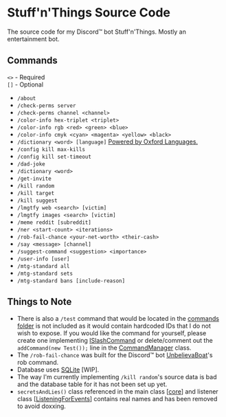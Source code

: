# Stuff'n'Things Source Code
The source code for my Discord™ bot Stuff'n'Things. Mostly an entertainment bot.

## Commands
`<>` - Required<br>
`[]` - Optional
* `/about`
* `/check-perms server`
* `/check-perms channel <channel>`
* `/color-info hex-triplet <triplet>`
* `/color-info rgb <red> <green> <blue>`
* `/color-info cmyk <cyan> <magenta> <yellow> <black>`
* `/dictionary <word> [language]` [Powered by Oxford Languages.](https://languages.oup.com/)
* `/config kill max-kills`
* `/config kill set-timeout`
* `/dad-joke`
* `/dictionary <word>`
* `/get-invite`
* `/kill random`
* `/kill target`
* `/kill suggest`
* `/lmgtfy web <search> [victim]`
* `/lmgtfy images <search> [victim]`
* `/meme reddit [subreddit]`
* `/ner <start-count> <iterations>`
* `/rob-fail-chance <your-net-worth> <their-cash>`
* `/say <message> [channel]`
* `/suggest-command <suggestion> <importance>`
* `/user-info [user]`
* `/mtg-standard all`
* `/mtg-standard sets`
* `/mtg-standard bans [include-reason]`

## Things to Note

* There is also a `/test` command that would be located in
  the [commands folder](https://github.com/dumbdemon/Stuff-n-Things/tree/master/src/main/java/com/terransky/StuffnThings/commandSystem/commands)
  is not included as it would contain hardcoded IDs that I do not wish to expose. If you would like the command for
  yourself, please create one
  implementing [ISlashCommand](https://github.com/dumbdemon/Stuff-n-Things/blob/master/src/main/java/com/terransky/StuffnThings/commandSystem/interfaces/ISlashCommand.java)
  or delete/comment out the `addCommand(new Test());` line in
  the [CommandManager](https://github.com/dumbdemon/Stuff-n-Things/blob/master/src/main/java/com/terransky/StuffnThings/commandSystem/CommandManager.java)
  class.
* The `/rob-fail-chance` was built for the Discord™ bot [UnbelievaBoat](https://unbelievaboat.com/)'s rob command.
* Database uses [SQLite](https://www.sqlite.org/index.html) [WIP].
* The way I'm currently implementing `/kill random`'s source data is bad and the database table for it has not been set
  up yet.
* `secretsAndLies()` class referenced in the main
  class [[core](https://github.com/dumbdemon/Stuff-n-Things/blob/master/src/main/java/com/terransky/StuffnThings/core.java#L49)]
  and listener
  class [[ListeningForEvents](https://github.com/dumbdemon/Stuff-n-Things/blob/87ec70d2f9174c042ce784cdd11c580e8866a322/src/main/java/com/terransky/StuffnThings/listeners/ListeningForEvents.java#L43)]
  contains real names and has been removed to avoid doxxing.

